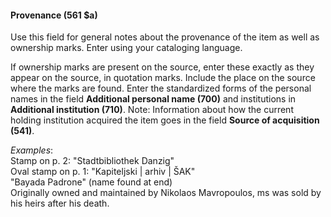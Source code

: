 #### Provenance (561 $a) 

Use this field for general notes about the provenance of the item as well as ownership marks. Enter using your cataloging language.

If ownership marks are present on the source, enter these exactly as they appear on the source, in quotation marks. Include the place on the source where the marks are found. Enter the standardized forms of the personal names in the field **Additional personal name (700)** and institutions in **Additional institution (710)**. Note: Information about how the current holding institution acquired the item goes in the field **Source of acquisition (541)**.

_Examples_:  
Stamp on p. 2: "Stadtbibliothek Danzig"   
Oval stamp on p. 1: "Kapiteljski | arhiv | ŠAK"  
"Bayada Padrone" (name found at end)  
Originally owned and maintained by Nikolaos Mavropoulos, ms was sold by his heirs after his death.